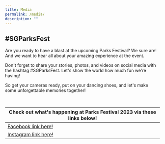 ```yaml
---
title: Media
permalink: /media/
description: ""
---
```

## #SGParksFest

Are you ready to have a blast at the upcoming Parks Festival? We sure are! And we want to hear all about your amazing experience at the event. <br>

Don't forget to share your stories, photos, and videos on social media with the hashtag #SGParksFest. Let's show the world how much fun we're having! <br>

So get your cameras ready, put on your dancing shoes, and let's make some unforgettable memories together!


<br>

| Check out what's happening at Parks Festival 2023 via these links below! |
| -------- |
| [Facebook link here! ](https://www.facebook.com/hashtag/sgparksfest)  | 
|[Instagram link here!](https://www.instagram.com/explore/tags/sgparksfest/) |
